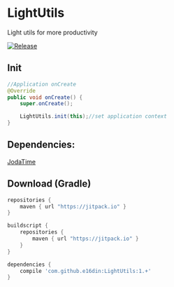 # LightUtils
Light utils for more productivity

[![Release](https://jitpack.io/v/e16din/LightUtils.svg)](https://jitpack.io/#e16din/LightUtils)

## Init
```java
//Application onCreate
@Override
public void onCreate() {
    super.onCreate();

    LightUtils.init(this);//set application context
}
```

## Dependencies:
[JodaTime](https://github.com/JodaOrg/joda-time)


## Download (Gradle)

```groovy
repositories {
    maven { url "https://jitpack.io" }
}

buildscript {
    repositories {
        maven { url "https://jitpack.io" }
    }
}

dependencies {
    compile 'com.github.e16din:LightUtils:1.+'
}
```